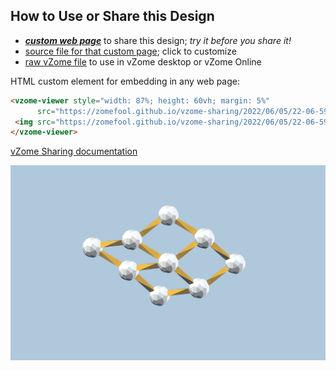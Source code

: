 
## How to Use or Share this Design

 - [***custom web page***][post] to share this design; *try it before you share it!*
 - [source file for that custom page][source]; click to customize
 - [raw vZome file][raw] to use in vZome desktop or vZome Online
 
 HTML custom element for embedding in any web page:
 ```html
<vzome-viewer style="width: 87%; height: 60vh; margin: 5%"
       src="https://zomefool.github.io/vzome-sharing/2022/06/05/22-06-59-10D-rhomb/10D-rhomb.vZome" >
  <img src="https://zomefool.github.io/vzome-sharing/2022/06/05/22-06-59-10D-rhomb/10D-rhomb.png" />
</vzome-viewer>
 ```

[vZome Sharing documentation](https://vzome.github.io/vzome/sharing.html#how-it-works)

![Image](<10D-rhomb.png>)


[post]: <https://zomefool.github.io/vzome-sharing/2022/06/05/10D-rhomb-22-06-59.html>
[source]: <https://github.com/zomefool/vzome-sharing/edit/main/_posts/2022-06-05-10D-rhomb-22-06-59.md>
[raw]: <https://raw.githubusercontent.com/zomefool/vzome-sharing/main/2022/06/05/22-06-59-10D-rhomb/10D-rhomb.vZome>